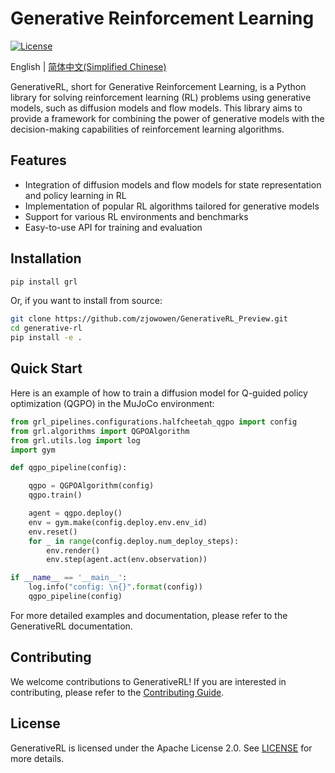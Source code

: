 # Generative Reinforcement Learning
    
[![License](https://img.shields.io/badge/License-Apache%202.0-blue.svg)](https://opensource.org/licenses/Apache-2.0)

English | [简体中文(Simplified Chinese)](https://github.com/zjowowen/GenerativeRL_Preview/blob/main/README.zh.md)

GenerativeRL, short for Generative Reinforcement Learning, is a Python library for solving reinforcement learning (RL) problems using generative models, such as diffusion models and flow models. This library aims to provide a framework for combining the power of generative models with the decision-making capabilities of reinforcement learning algorithms.

## Features

- Integration of diffusion models and flow models for state representation and policy learning in RL
- Implementation of popular RL algorithms tailored for generative models
- Support for various RL environments and benchmarks
- Easy-to-use API for training and evaluation

## Installation

```bash
pip install grl
```

Or, if you want to install from source:

```bash
git clone https://github.com/zjowowen/GenerativeRL_Preview.git
cd generative-rl
pip install -e .
```

## Quick Start

Here is an example of how to train a diffusion model for Q-guided policy optimization (QGPO) in the MuJoCo environment:

```python
from grl_pipelines.configurations.halfcheetah_qgpo import config
from grl.algorithms import QGPOAlgorithm
from grl.utils.log import log
import gym

def qgpo_pipeline(config):

    qgpo = QGPOAlgorithm(config)
    qgpo.train()

    agent = qgpo.deploy()
    env = gym.make(config.deploy.env.env_id)
    env.reset()
    for _ in range(config.deploy.num_deploy_steps):
        env.render()
        env.step(agent.act(env.observation))

if __name__ == '__main__':
    log.info("config: \n{}".format(config))
    qgpo_pipeline(config)
```

For more detailed examples and documentation, please refer to the GenerativeRL documentation.

## Contributing

We welcome contributions to GenerativeRL! If you are interested in contributing, please refer to the [Contributing Guide](CONTRIBUTING.md).

## License

GenerativeRL is licensed under the Apache License 2.0. See [LICENSE](LICENSE) for more details.
